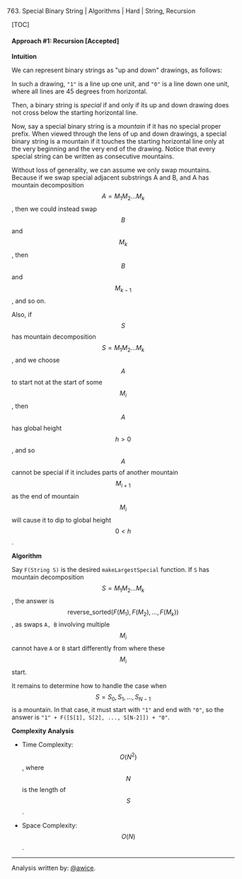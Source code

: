 763. Special Binary String | Algorithms | Hard | String, Recursion

[TOC]

#### Approach #1: Recursion [Accepted]

**Intuition**

We can represent binary strings as "up and down" drawings, as follows:



In such a drawing, `"1"` is a line up one unit, and `"0"` is a line down one unit, where all lines are 45 degrees from horizontal.

Then, a binary string is *special* if and only if its up and down drawing does not cross below the starting horizontal line.

Now, say a special binary string is a *mountain* if it has no special proper prefix.  When viewed through the lens of up and down drawings, a special binary string is a mountain if it touches the starting horizontal line only at the very beginning and the very end of the drawing.  Notice that every special string can be written as consecutive mountains.

Without loss of generality, we can assume we only swap mountains.  Because if we swap special adjacent substrings A and B, and A has mountain decomposition $$A = M_1M_2\dots M_k$$, then we could instead swap $$B$$ and $$M_k$$, then $$B$$ and $$M_{k-1}$$, and so on.

Also, if $$S$$ has mountain decomposition $$S = M_1M_2\dots M_k$$, and we choose $$A$$ to start not at the start of some $$M_i$$, then $$A$$ has global height $$h > 0$$, and so $$A$$ cannot be special if it includes parts of another mountain $$M_{i+1}$$ as the end of mountain $$M_i$$ will cause it to dip to global height $$0 < h$$.

**Algorithm**

Say `F(String S)` is the desired `makeLargestSpecial` function.  If `S` has mountain decomposition $$S = M_1M_2\dots M_k$$, the answer is $$\text{reverse_sorted}(F(M_1), F(M_2), \dots, F(M_k))$$, as swaps `A, B` involving multiple $$M_i$$ cannot have `A` or `B` start differently from where these $$M_i$$ start.

It remains to determine how to handle the case when $$S = S_0, S_1, \dots , S_{N-1}$$ is a mountain.  In that case, it must start with `"1"` and end with `"0"`, so the answer is `"1" + F([S[1], S[2], ..., S[N-2]]) + "0"`.



**Complexity Analysis**

* Time Complexity: $$O(N^2)$$, where $$N$$ is the length of $$S$$.

* Space Complexity: $$O(N)$$.

---

Analysis written by: [@awice](https://leetcode.com/awice).

